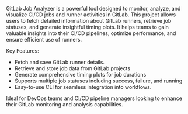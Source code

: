 GitLab Job Analyzer is a powerful tool designed to monitor, analyze, and visualize CI/CD jobs and runner activities in GitLab. This project allows users to fetch detailed information about GitLab runners, retrieve job statuses, and generate insightful timing plots. It helps teams to gain valuable insights into their CI/CD pipelines, optimize performance, and ensure efficient use of runners.

Key Features:

* Fetch and save GitLab runner details.
* Retrieve and store job data from GitLab projects
* Generate comprehensive timing plots for job durations
* Supports multiple job statuses including success, failure, and running
* Easy-to-use CLI for seamless integration into workflows.

Ideal for DevOps teams and CI/CD pipeline managers looking to enhance their GitLab monitoring and analysis capabilities.

